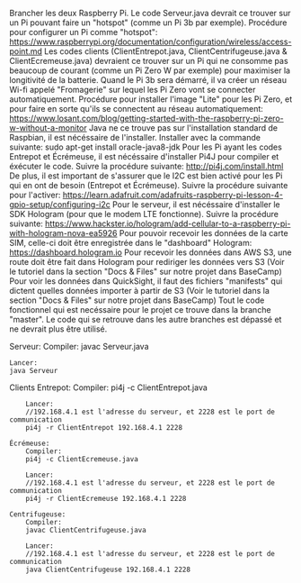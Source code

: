 Brancher les deux Raspberry Pi. Le code Serveur.java devrait ce trouver sur un Pi pouvant faire un "hotspot" (comme un Pi 3b par exemple).
Procédure pour configurer un Pi comme "hotspot": https://www.raspberrypi.org/documentation/configuration/wireless/access-point.md
Les codes clients (ClientEntrepot.java, ClientCentrifugeuse.java & ClientEcremeuse.java) devraient ce trouver sur un Pi qui ne consomme pas beaucoup de courant 
(comme un Pi Zero W par exemple) pour maximiser la longitivité de la batterie. Quand le Pi 3b sera démarré, il va créer un réseau Wi-fi appelé "Fromagerie" sur lequel les Pi Zero vont se connecter automatiquement.
Procédure pour installer l'image "Lite" pour les Pi Zero, et pour faire en sorte qu'ils se connectent au réseau automatiquement: https://www.losant.com/blog/getting-started-with-the-raspberry-pi-zero-w-without-a-monitor
Java ne ce trouve pas sur l'installation standard de Raspbian, il est nécéssaire de l'installer. Installer avec la commande suivante: sudo apt-get install oracle-java8-jdk
Pour les Pi ayant les codes Entrepot et Écrémeuse, il est nécéssaire d'installer Pi4J pour compiler et éxécuter le code. Suivre la procédure suivante: http://pi4j.com/install.html
De plus, il est important de s'assurer que le I2C est bien activé pour les Pi qui en ont de besoin (Entrepot et Écrémeuse). Suivre la procédure suivante pour l'activer: https://learn.adafruit.com/adafruits-raspberry-pi-lesson-4-gpio-setup/configuring-i2c
Pour le serveur, il est nécéssaire d'installer le SDK Hologram (pour que le modem LTE fonctionne). Suivre la procédure suivante: https://www.hackster.io/hologram/add-cellular-to-a-raspberry-pi-with-hologram-nova-ea5926
Pour pouvoir recevoir les données de la carte SIM, celle-ci doit être enregistrée dans le "dashboard" Hologram: https://dashboard.hologram.io
Pour recevoir les données dans AWS S3, une route doit être fait dans Hologram pour rediriger les données vers S3 (Voir le tutoriel dans la section "Docs & Files" sur notre projet dans BaseCamp)
Pour voir les données dans QuickSight, il faut des fichiers "manifests" qui dictent quelles données importer à partir de S3 (Voir le tutoriel dans la section "Docs & Files" sur notre projet dans BaseCamp)
Tout le code fonctionnel qui est necéssaire pour le projet ce trouve dans la branche "master". Le code qui se retrouve dans les autre branches est dépassé et ne devrait plus être utilisé.

Serveur:
	Compiler:
	javac Serveur.java

	Lancer:
	java Serveur

Clients
	Entrepot:
		Compiler:
		pi4j -c ClientEntrepot.java

		Lancer:
		//192.168.4.1 est l'adresse du serveur, et 2228 est le port de communication
		pi4j -r ClientEntrepot 192.168.4.1 2228

	Écrémeuse:
		Compiler:
		pi4j -c ClientEcremeuse.java

		Lancer:
		//192.168.4.1 est l'adresse du serveur, et 2228 est le port de communication
		pi4j -r ClientEcremeuse 192.168.4.1 2228

	Centrifugeuse:
		Compiler:
		javac ClientCentrifugeuse.java

		Lancer:
		//192.168.4.1 est l'adresse du serveur, et 2228 est le port de communication
		java ClientCentrifugeuse 192.168.4.1 2228